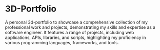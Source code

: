 # 3D-Portfolio

A personal 3d-portfolio to showcase a comprehensive collection of my professional work and projects, demonstrating my skills and expertise as a software engineer. It features a range of projects, including web applications, APIs, libraries, and scripts, highlighting my proficiency in various programming languages, frameworks, and tools.
